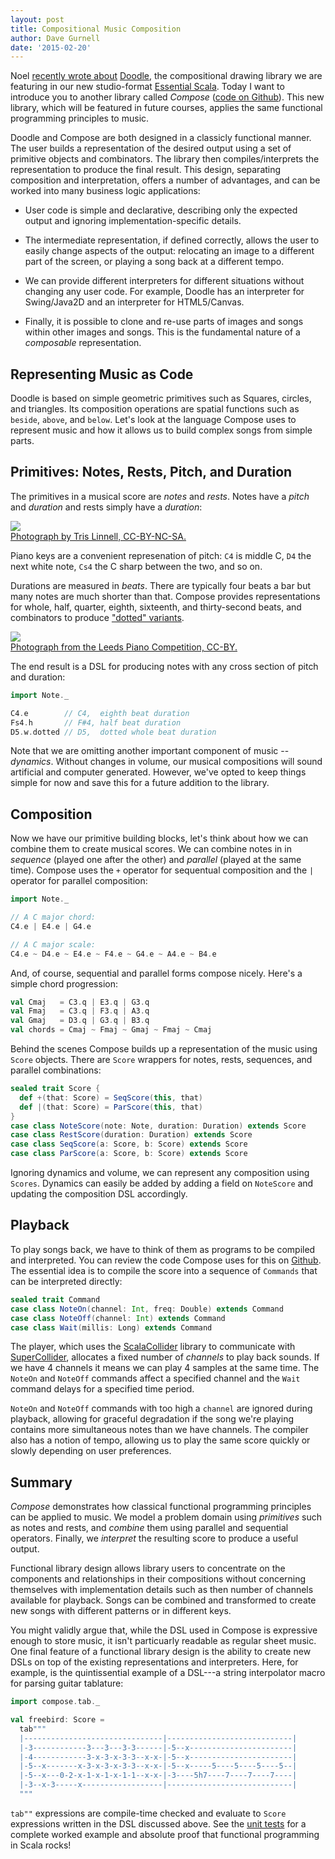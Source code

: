 ```yaml
---
layout: post
title: Compositional Music Composition
author: Dave Gurnell
date: '2015-02-20'
---
```


Noel [recently wrote about][studio-scala] [Doodle][doodle],
the compositional drawing library we are featuring
in our new studio-format [Essential Scala][essential-scala].
Today I want to introduce you to another library called *Compose*
([code on Github][compose]).
This new library, which will be featured in future courses,
applies the same functional programming principles to music.

<!-- break -->

Doodle and Compose are both designed in a classicly functional manner.
The user builds a representation of the desired output
using a set of primitive objects and combinators.
The library then compiles/interprets the representation
to produce the final result.
This design, separating composition and interpretation,
offers a number of advantages,
and can be worked into many business logic applications:

 - User code is simple and declarative,
   describing only the expected output
   and ignoring implementation-specific details.

 - The intermediate representation, if defined correctly,
   allows the user to easily change aspects of the output:
   relocating an image to a different part of the screen,
   or playing a song back at a different tempo.

 - We can provide different interpreters for different situations
   without changing any user code.
   For example, Doodle has an interpreter for Swing/Java2D
   and an interpreter for HTML5/Canvas.

 - Finally, it is possible to clone and re-use
   parts of images and songs within other images and songs.
   This is the fundamental nature of a *composable* representation.

## Representing Music as Code

Doodle is based on simple geometric primitives
such as Squares, circles, and triangles.
Its composition operations are spatial functions such as
`beside`, `above`, and `below`.
Let's look at the language Compose uses to represent music
and how it allows us to build complex songs from simple parts.

## Primitives: Notes, Rests, Pitch, and Duration

The primitives in a musical score are *notes* and *rests*.
Notes have a *pitch* and *duration* and rests simply have a *duration*:

<div class="captioned">
  <img src="/images/blog/2015-02-01-compositional-music-composition.jpg">
  <div class="caption">
    <a href="https://www.flickr.com/photos/jonnyentropy/8237873224">
      Photograph by Tris Linnell, CC-BY-NC-SA.
    </a>
  </div>
</div>

Piano keys are a convenient represenation of pitch:
`C4` is middle C, `D4` the next white note,
`Cs4` the C sharp between the two, and so on.

Durations are measured in *beats*.
There are typically four beats a bar but many notes are much shorter than that.
Compose provides representations for whole, half, quarter, eighth, sixteenth,
and thirty-second beats, and combinators to produce
["dotted" variants][dotted-notes].

<div class="captioned">
  <img src="/images/blog/2015-02-01-compositional-music-composition-pitches.jpg">
  <div class="caption">
    <a href="https://www.flickr.com/photos/124497826@N08/14121388525">
      Photograph from the Leeds Piano Competition, CC-BY.
    </a>
  </div>
</div>

The end result is a DSL for producing notes with any cross section of
pitch and duration:

~~~ scala
import Note._

C4.e        // C4,  eighth beat duration
Fs4.h       // F#4, half beat duration
D5.w.dotted // D5,  dotted whole beat duration
~~~

Note that we are omitting another important component of music -- *dynamics*.
Without changes in volume, our musical compositions will sound
artificial and computer generated.
However, we've opted to keep things simple for now
and save this for a future addition to the library.

## Composition

Now we have our primitive building blocks,
let's think about how we can combine them to create musical scores.
We can combine notes in in *sequence* (played one after the other) and
*parallel* (played at the same time).
Compose uses the `+` operator for sequentual composition and
the `|` operator for parallel composition:

~~~ scala
import Note._

// A C major chord:
C4.e | E4.e | G4.e

// A C major scale:
C4.e ~ D4.e ~ E4.e ~ F4.e ~ G4.e ~ A4.e ~ B4.e
~~~

And, of course, sequential and parallel forms compose nicely.
Here's a simple chord progression:

~~~ scala
val Cmaj   = C3.q | E3.q | G3.q
val Fmaj   = C3.q | F3.q | A3.q
val Gmaj   = D3.q | G3.q | B3.q
val chords = Cmaj ~ Fmaj ~ Gmaj ~ Fmaj ~ Cmaj
~~~

Behind the scenes Compose builds up a representation of the
music using `Score` objects. There are `Score` wrappers
for notes, rests, sequences, and parallel combinations:

~~~ scala
sealed trait Score {
  def +(that: Score) = SeqScore(this, that)
  def |(that: Score) = ParScore(this, that)
}
case class NoteScore(note: Note, duration: Duration) extends Score
case class RestScore(duration: Duration) extends Score
case class SeqScore(a: Score, b: Score) extends Score
case class ParScore(a: Score, b: Score) extends Score
~~~

Ignoring dynamics and volume,
we can represent any composition using `Scores`.
Dynamics can easily be added by adding a field on `NoteScore`
and updating the composition DSL accordingly.

## Playback

To play songs back, we have to think of them as
programs to be compiled and interpreted.
You can review the code Compose uses for this on [Github][compose].
The essential idea is to compile the score into a
sequence of `Commands` that can be interpreted directly:

~~~ scala
sealed trait Command
case class NoteOn(channel: Int, freq: Double) extends Command
case class NoteOff(channel: Int) extends Command
case class Wait(millis: Long) extends Command
~~~

The player, which uses the [ScalaCollider][scalacollider] library
to communicate with [SuperCollider][supercollider],
allocates a fixed number of *channels* to play back sounds.
If we have 4 channels it means we can play 4 samples at the same time.
The `NoteOn` and `NoteOff` commands affect a specified channel
and the `Wait` command delays for a specified time period.

`NoteOn` and `NoteOff` commands with too high a `channel`
are ignored during playback, allowing for graceful degradation
if the song we're playing contains
more simultaneous notes than we have channels.
The compiler also has a notion of tempo,
allowing us to play the same score quickly or slowly
depending on user preferences.

## Summary

*Compose* demonstrates how classical
functional programming principles can be applied to music.
We model a problem domain using *primitives* such as notes and rests,
and *combine* them using parallel and sequential operators.
Finally, we *interpret* the resulting score to produce a useful output.

Functional library design allows library users to concentrate on the
components and relationships in their compositions
without concerning themselves with implementation details such
as then number of channels available for playback.
Songs can be combined and transformed to create new songs
with different patterns or in different keys.

You might validly argue that,
while the DSL used in Compose is expressive enough to store music,
it isn't particuarly readable as regular sheet music.
One final feature of a functional library design is the ability
to create new DSLs on top of the existing representations and interpreters.
Here, for example, is the quintissential example of a DSL---a
string interpolator macro for parsing guitar tablature:

~~~ scala
import compose.tab._

val freebird: Score =
  tab"""
  |-------------------------------|----------------------------|
  |-3------------3---3---3-3------|-5--x-----------------------|
  |-4------------3-x-3-x-3-3--x-x-|-5--x-----------------------|
  |-5--x-------x-3-x-3-x-3-3--x-x-|-5--x-----5----5----5----5--|
  |-5--x---0-2-x-1-x-1-x-1-1--x-x-|-3----5h7----7----7----7----|
  |-3--x-3-----x------------------|----------------------------|
  """
~~~

`tab""` expressions are compile-time checked and evaluate to
`Score` expressions written in the DSL discussed above.
See the [unit tests][tab-unit-tests] for a complete worked example
and absolute proof that functional programming in Scala rocks!

[studio-scala]: 2015-01-26-rethinking-online-training.html
[essential-scala]: /training/courses/essential-scala
[doodle]: https://github.com/underscoreio/doodle
[compose]: https://github.com/underscoreio/compose
[scalacollider]: http://www.sciss.de/scalaCollider/
[hanns-rutz]: http://sciss.de/
[supercollider]: http://audiosynth.com/
[tab-unit-tests]: https://github.com/underscoreio/compose/blob/master/src/test/scala/compose/tab/TablatureSyntaxSpec.scala
[dotted-notes]: https://en.wikipedia.org/wiki/Dotted_note